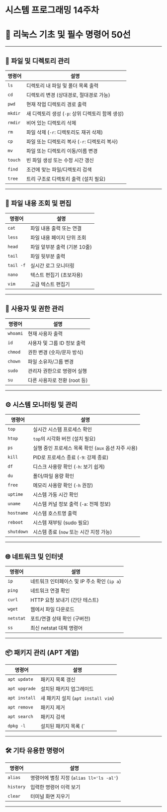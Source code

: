 # 시스템 프로그래밍 14주차

# 🐧 리눅스 기초 및 필수 명령어 50선

---

## 📁 파일 및 디렉토리 관리

| 명령어 | 설명 |
|--------|------|
| `ls` | 디렉토리 내 파일 및 폴더 목록 출력 |
| `cd` | 디렉토리 변경 (상대경로, 절대경로 가능) |
| `pwd` | 현재 작업 디렉토리 경로 출력 |
| `mkdir` | 새 디렉토리 생성 (`-p`: 상위 디렉토리 함께 생성) |
| `rmdir` | 비어 있는 디렉토리 삭제 |
| `rm` | 파일 삭제 (`-r`: 디렉토리도 재귀 삭제) |
| `cp` | 파일 또는 디렉토리 복사 (`-r`: 디렉토리 복사) |
| `mv` | 파일 또는 디렉토리 이동/이름 변경 |
| `touch` | 빈 파일 생성 또는 수정 시간 갱신 |
| `find` | 조건에 맞는 파일/디렉토리 검색 |
| `tree` | 트리 구조로 디렉토리 출력 (설치 필요) |

---

## 📄 파일 내용 조회 및 편집

| 명령어 | 설명 |
|--------|------|
| `cat` | 파일 내용 출력 또는 연결 |
| `less` | 파일 내용 페이지 단위 조회 |
| `head` | 파일 앞부분 출력 (기본 10줄) |
| `tail` | 파일 뒷부분 출력 |
| `tail -f` | 실시간 로그 모니터링 |
| `nano` | 텍스트 편집기 (초보자용) |
| `vim` | 고급 텍스트 편집기 |

---

## 👤 사용자 및 권한 관리

| 명령어 | 설명 |
|--------|------|
| `whoami` | 현재 사용자 출력 |
| `id` | 사용자 및 그룹 ID 정보 출력 |
| `chmod` | 권한 변경 (숫자/문자 방식) |
| `chown` | 파일 소유자/그룹 변경 |
| `sudo` | 관리자 권한으로 명령어 실행 |
| `su` | 다른 사용자로 전환 (root 등) |

---

## ⚙️ 시스템 모니터링 및 관리

| 명령어 | 설명 |
|--------|------|
| `top` | 실시간 시스템 프로세스 확인 |
| `htop` | `top`의 시각화 버전 (설치 필요) |
| `ps` | 실행 중인 프로세스 목록 확인 (`aux` 옵션 자주 사용) |
| `kill` | PID로 프로세스 종료 (`-9`: 강제 종료) |
| `df` | 디스크 사용량 확인 (`-h`: 보기 쉽게) |
| `du` | 폴더/파일 용량 확인 |
| `free` | 메모리 사용량 확인 (`-h` 권장) |
| `uptime` | 시스템 가동 시간 확인 |
| `uname` | 시스템 커널 정보 출력 (`-a`: 전체 정보) |
| `hostname` | 시스템 호스트명 출력 |
| `reboot` | 시스템 재부팅 (sudo 필요) |
| `shutdown` | 시스템 종료 (`now` 또는 시간 지정 가능) |

---

## 🌐 네트워크 및 인터넷

| 명령어 | 설명 |
|--------|------|
| `ip` | 네트워크 인터페이스 및 IP 주소 확인 (`ip a`) |
| `ping` | 네트워크 연결 확인 |
| `curl` | HTTP 요청 보내기 (간단 테스트) |
| `wget` | 웹에서 파일 다운로드 |
| `netstat` | 포트/연결 상태 확인 (구버전) |
| `ss` | 최신 netstat 대체 명령어 |

---

## 📦 패키지 관리 (APT 계열)

| 명령어 | 설명 |
|--------|------|
| `apt update` | 패키지 목록 갱신 |
| `apt upgrade` | 설치된 패키지 업그레이드 |
| `apt install` | 새 패키지 설치 (`apt install vim`) |
| `apt remove` | 패키지 제거 |
| `apt search` | 패키지 검색 |
| `dpkg -l` | 설치된 패키지 목록 (`| less` 권장) |

---

## 🛠 기타 유용한 명령어

| 명령어 | 설명 |
|--------|------|
| `alias` | 명령어에 별칭 지정 (`alias ll='ls -al'`) |
| `history` | 입력한 명령어 이력 보기 |
| `clear` | 터미널 화면 지우기 |

---

